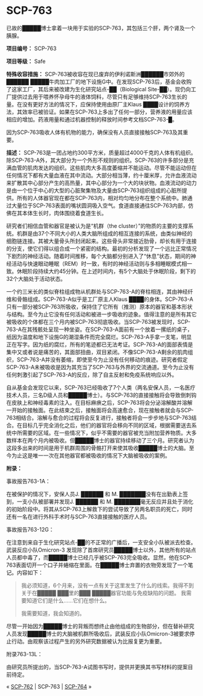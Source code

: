 # SCP-763
                        




已故的█████博士拿着一块用于实验的SCP-763，其包括三个肝，两个肾及一个胰腺。



**项目编号：** SCP-763

**项目等级：** Safe

**特殊收容措施：** SCP-763被收容在现已废弃的伊利诺斯洲██████市郊外的██████ █████牛肉加工厂的地下设施G中。在发现SCP-763后，基金会收购了这家工厂，其后来被改建为生化研究站点-██（Biological Site-██）。现仍向工厂提供过去用于喂养怀孕母牛的液体饲料，尽管只有足够维持SCP-763生长的量。在没有更好方法的情况下，应保持使用由原厂主Klaus ████设计的饲养方法，其效率已被验证。如果在SCP-763上多出了任何一部分，营养液的用量应该相应的增加。药液用量和通过机器控制的释放时间参考文档SCP-763-█。

因为SCP-763吸收人体有机物的能力，确保没有人员直接接触SCP-763及其重要。

**描述：** SCP-763是一团占地约300平方米，质量超过4000千克的人体有机组织。除SCP-763-A外，其大部分为一个外形不规则的组织。SCP-763的许多部分是充满血管的肌肉发达的组织。这些肌肉大多高度萎缩并不能运动。尽管不能运动但在任何情况下都有大量血液在其中流动。大部分相当薄，约十厘米厚，允许血液流动来扩散其中心部分产生的高热量，其中心部分为一个大的块状物。血液流动的动力是由一个位于中心的大型的心脏聚集物及大量由SCP-763组织组成的心脏所提供。所有的人体器官现在都在SCP-763内，相对均匀地分布在整个系统中。肺通过大量位于SCP-763表面的嘴状圆洞吸入空气。食道直接通往SCP-763内部，仿佛在其本体生长时，肉体围绕着食道生长。

研究者们相信血管和器官是被认为是“机群（the cluster）”的物质的主要的支撑系统。机群是由37个不同大小的人类大脑所组成的相互连接的系统，由类似神经的细胞链连接。其被大量骨头所封闭起来。这些骨头非常接近肋骨，却长有用于连接的分支，使它们得以组合成一个紧密的结构。最初的分析发现了一个远比正常情况下剧烈的神经活动。随着时间推移，每个大脑都分别进入了“休息”状态，期间的神经活动与快速眼动睡眠（REM）时一致，有时的神经活动则与多相睡眠模式相一致。休眠阶段持续大约45分钟。在上述时间内，有5个大脑处于休眠阶段，剩下的32个大脑处于活动状态。

一个约三米长的类似脊柱组成物从机群处与SCP-763-A的脊柱相连，其由神经纤维和骨骼组成。SCP-763-A似乎是工厂原主人Klaus ████的身体。SCP-763-A只有一部分被SCP-763所吸收，保持住了它所有（推测）原本的器官和基本形状与结构。至今为止它没有任何活动和被进一步吸收的迹象。值得注意的是所有其它被吸收的个体都在三个月内被SCP-763彻底吸收。当SCP-763被发现时，SCP-763-A在其残骸处呈现一种坐姿。在SCP-763-A面前有一个放着一摞纸的桌子，纸因为温度和地下设施G的潮湿条件而完全腐烂。SCP-763-A手拿一支笔，明显正在写字。因为纸的腐烂，所有的笔迹都已无法考证。SCP-763-A的面部表情是集中又或者说是痛苦的，其面部扭曲，双目紧闭。不像SCP-763-A剩余的肌肉组织，SCP-763-A并没有萎缩，即使至今为止没有任何移动的痕迹。研究者假定SCP-763-A未被吸收是因为其充当了SCP-763与外界的交流通道。至今为止没有任何刺激引起了SCP-763-A的反应，除了自主反射和免疫系统响应以外。

自从基金会发现它以来，SCP-763已经吸收了7个人类（两名安保人员，一名医疗技术人员，三名D级人员和█████博士）。与SCP-763的直接接触将会导致倒刺钩在皮肤上和神经毒素的注入。在目标麻痹之后，SCP-763将会分泌溶解酸并溶解一开始的接触面。在此结束之后，接触面将会高速愈合，现在接触者就会与SCP-763相结合。溶解与愈合的过程将会反复进行，接触者将会一步步地与SCP-763结合。在目标几乎完全消化之后，他们的器官将会移向不同的区域，根据需要送去系统中所需要的区域。在一些情况下，似乎不需要的器官被充当附加营养物质。大多数样本在两个月内被吸收。但█████博士的器官持续移动了三个月。研究者认为这段多出来的时间是用于机群周围的骨骼打开来使其吸收█████博士的大脑。至今为止这是唯一一次在其他器官都被吸收的情况下大脑被吸收的案例。

**附录：** 

事故报告763-1A：

在被保护的情况下，安保人员J. ██████ 和 M. ███████没有在出勤表上签到，一支小队被部署并发现J. ██████ 和 M. ███████毫无反应并且处于消化的初始阶段中。将其从SCP-763上解救下的尝试导致了另两名职员的死亡，同时还有一名在进行外科手术时与SCP-763直接接触的医疗人员。

事故报告763-12G：

在注意到来自于生化研究站点-██的不正常的广播后，一支安全小队被派去检查。武装反应小队Omicron-3 发现除了首席研究员█████博士以外，其他所有的站点人员都中毒了，而█████博士已经几乎被SCP-763完全吸收。显然，他在SCP-763表面切开一个口子并蜷缩在里面。在█████博士弃置的衣物旁发现了一个笔记。内容如下：


> 我必须知道，6个月来，没有一点有关于这里发生了什么的线索。我得不到关于在█████ ███里的███ █████器官功能与免疫缺陷的问题。 我需要知道它们是什么……它们在想什么。
> 
> 我需要知道，我会知道的。
> 

尽管一开始因为█████博士的背叛而想终止由他组成的生物部分，但在替补研究人员发现█████博士的大脑被机群所吸收后，武装反应小队Omicron-3被要求停止行动。由观察该过程产生的另外研究数据被认为比报复更为重要。

附录763-13L：

由研究员所提出的，当SCP-763-A试图书写时，提供并更换其书写材料的提案目前待定。



« [SCP-762](/scp-762) | SCP-763 | [SCP-764](/scp-764) »





                    